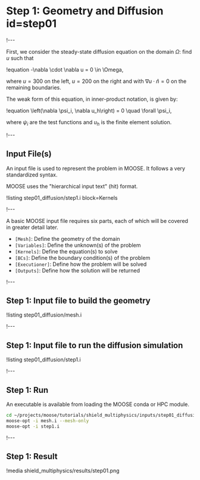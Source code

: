 # Step 1: Geometry and Diffusion id=step01

!---

First, we consider the steady-state diffusion equation on the domain $\Omega$: find $u$ such that

!equation
-\nabla \cdot \nabla u = 0 \in \Omega,

where $u = 300$ on the left, $u = 200$ on the right and with
$\nabla u \cdot \hat{n} = 0$ on the remaining boundaries.

The weak form of this equation, in inner-product notation, is given by:

!equation
\left(\nabla \psi_i, \nabla u_h\right) = 0 \quad \forall \psi_i,

where $\psi_i$ are the test functions and $u_h$ is the finite element solution.

!---

## Input File(s)

An input file is used to represent the problem in MOOSE. It follows a very standardized
syntax.

MOOSE uses the "hierarchical input text" (hit) format.

!listing step01_diffusion/step1.i block=Kernels

!---

A basic MOOSE input file requires six parts, each of which will be covered in greater detail later.

- `[Mesh]`: Define the geometry of the domain
- `[Variables]`: Define the unknown(s) of the problem
- `[Kernels]`: Define the equation(s) to solve
- `[BCs]`: Define the boundary condition(s) of the problem
- `[Executioner]`: Define how the problem will be solved
- `[Outputs]`: Define how the solution will be returned

!---

## Step 1: Input file to build the geometry

!listing step01_diffusion/mesh.i

!---

## Step 1: Input file to run the diffusion simulation

!listing step01_diffusion/step1.i

!---

## Step 1: Run

An executable is available from loading the MOOSE conda or HPC module.

```bash
cd ~/projects/moose/tutorials/shield_multiphysics/inputs/step01_diffusion
moose-opt -i mesh.i --mesh-only
moose-opt -i step1.i
```

!---

## Step 1: Result

!media shield_multiphysics/results/step01.png
